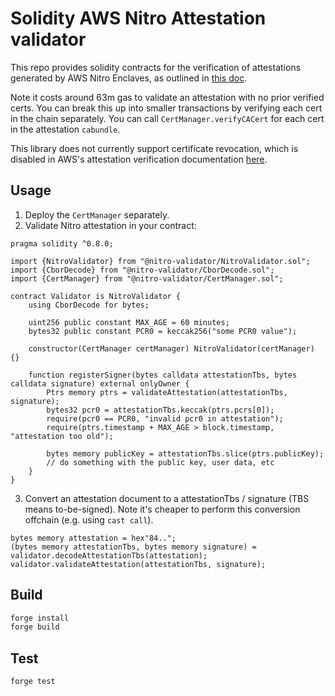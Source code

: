 # Solidity AWS Nitro Attestation validator

This repo provides solidity contracts for the verification of attestations generated by AWS Nitro Enclaves, as outlined in
[this doc](https://github.com/aws/aws-nitro-enclaves-nsm-api/blob/4b851f3006c6fa98f23dcffb2cba03b39de9b8af/docs/attestation_process.md#3-attestation-document-validation).

Note it costs around 63m gas to validate an attestation with no prior verified certs.
You can break this up into smaller transactions by verifying each cert in the chain separately.
You can call `CertManager.verifyCACert` for each cert in the attestation `cabundle`.

This library does not currently support certificate revocation, which is disabled in AWS's attestation verification documentation
[here](https://github.com/aws/aws-nitro-enclaves-nsm-api/blob/4b851f3006c6fa98f23dcffb2cba03b39de9b8af/docs/attestation_process.md#32-syntactical-validation).

## Usage

1. Deploy the `CertManager` separately.
2. Validate Nitro attestation in your contract:

```solidity
pragma solidity ^0.8.0;

import {NitroValidator} from "@nitro-validator/NitroValidator.sol";
import {CborDecode} from "@nitro-validator/CborDecode.sol";
import {CertManager} from "@nitro-validator/CertManager.sol";

contract Validator is NitroValidator {
    using CborDecode for bytes;

    uint256 public constant MAX_AGE = 60 minutes;
    bytes32 public constant PCR0 = keccak256("some PCR0 value");
    
    constructor(CertManager certManager) NitroValidator(certManager) {}

    function registerSigner(bytes calldata attestationTbs, bytes calldata signature) external onlyOwner {
        Ptrs memory ptrs = validateAttestation(attestationTbs, signature);
        bytes32 pcr0 = attestationTbs.keccak(ptrs.pcrs[0]);
        require(pcr0 == PCR0, "invalid pcr0 in attestation");
        require(ptrs.timestamp + MAX_AGE > block.timestamp, "attestation too old");

        bytes memory publicKey = attestationTbs.slice(ptrs.publicKey);
        // do something with the public key, user data, etc
    }
}
```
3. Convert an attestation document to a attestationTbs / signature (TBS means to-be-signed).
Note it's cheaper to perform this conversion offchain (e.g. using `cast call`).
```solidity
bytes memory attestation = hex"84..";
(bytes memory attestationTbs, bytes memory signature) = validator.decodeAttestationTbs(attestation);
validator.validateAttestation(attestationTbs, signature);
```

## Build

```sh
forge install
forge build
```

## Test

```sh
forge test
```
